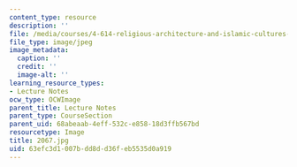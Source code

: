 ```yaml
---
content_type: resource
description: ''
file: /media/courses/4-614-religious-architecture-and-islamic-cultures-fall-2002/63efc3d1007bdd8dd36feb5535d0a919_2067.jpg
file_type: image/jpeg
image_metadata:
  caption: ''
  credit: ''
  image-alt: ''
learning_resource_types:
- Lecture Notes
ocw_type: OCWImage
parent_title: Lecture Notes
parent_type: CourseSection
parent_uid: 68abeaab-4eff-532c-e858-18d3ffb567bd
resourcetype: Image
title: 2067.jpg
uid: 63efc3d1-007b-dd8d-d36f-eb5535d0a919
---
```

